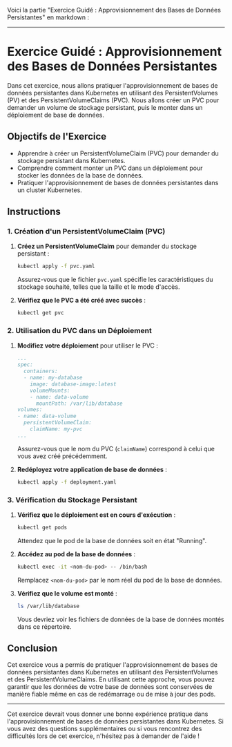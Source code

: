 Voici la partie "Exercice Guidé : Approvisionnement des Bases de Données Persistantes" en markdown :

---

# Exercice Guidé : Approvisionnement des Bases de Données Persistantes

Dans cet exercice, nous allons pratiquer l'approvisionnement de bases de données persistantes dans Kubernetes en utilisant des PersistentVolumes (PV) et des PersistentVolumeClaims (PVC). Nous allons créer un PVC pour demander un volume de stockage persistant, puis le monter dans un déploiement de base de données. 

## Objectifs de l'Exercice

- Apprendre à créer un PersistentVolumeClaim (PVC) pour demander du stockage persistant dans Kubernetes.
- Comprendre comment monter un PVC dans un déploiement pour stocker les données de la base de données.
- Pratiquer l'approvisionnement de bases de données persistantes dans un cluster Kubernetes.

## Instructions

### 1. Création d'un PersistentVolumeClaim (PVC)

1. **Créez un PersistentVolumeClaim** pour demander du stockage persistant :
   
   ```bash
   kubectl apply -f pvc.yaml
   ```

   Assurez-vous que le fichier `pvc.yaml` spécifie les caractéristiques du stockage souhaité, telles que la taille et le mode d'accès.

2. **Vérifiez que le PVC a été créé avec succès** :
   
   ```bash
   kubectl get pvc
   ```

### 2. Utilisation du PVC dans un Déploiement

1. **Modifiez votre déploiement** pour utiliser le PVC :
   
   ```yaml
   ...
   spec:
     containers:
     - name: my-database
       image: database-image:latest
       volumeMounts:
       - name: data-volume
         mountPath: /var/lib/database
   volumes:
   - name: data-volume
     persistentVolumeClaim:
       claimName: my-pvc
   ...
   ```

   Assurez-vous que le nom du PVC (`claimName`) correspond à celui que vous avez créé précédemment.

2. **Redéployez votre application de base de données** :
   
   ```bash
   kubectl apply -f deployment.yaml
   ```

### 3. Vérification du Stockage Persistant

1. **Vérifiez que le déploiement est en cours d'exécution** :
   
   ```bash
   kubectl get pods
   ```

   Attendez que le pod de la base de données soit en état "Running".

2. **Accédez au pod de la base de données** :
   
   ```bash
   kubectl exec -it <nom-du-pod> -- /bin/bash
   ```

   Remplacez `<nom-du-pod>` par le nom réel du pod de la base de données.

3. **Vérifiez que le volume est monté** :
   
   ```bash
   ls /var/lib/database
   ```

   Vous devriez voir les fichiers de données de la base de données montés dans ce répertoire.

## Conclusion

Cet exercice vous a permis de pratiquer l'approvisionnement de bases de données persistantes dans Kubernetes en utilisant des PersistentVolumes et des PersistentVolumeClaims. En utilisant cette approche, vous pouvez garantir que les données de votre base de données sont conservées de manière fiable même en cas de redémarrage ou de mise à jour des pods.

---

Cet exercice devrait vous donner une bonne expérience pratique dans l'approvisionnement de bases de données persistantes dans Kubernetes. Si vous avez des questions supplémentaires ou si vous rencontrez des difficultés lors de cet exercice, n'hésitez pas à demander de l'aide !